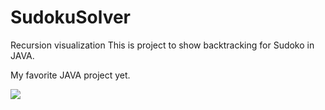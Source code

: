 # SudokuSolver
Recursion visualization
This is project to show backtracking for Sudoko in JAVA.

My favorite JAVA project yet.

![](https://s5.gifyu.com/images/ezgif.com-video-to-gife5c127731769ac8e.gif)
